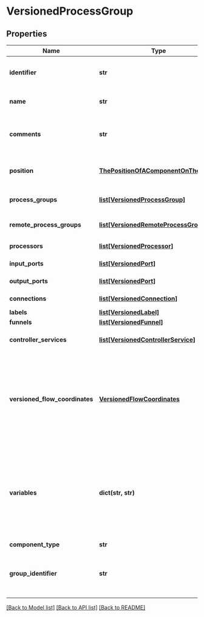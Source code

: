 # VersionedProcessGroup

## Properties
Name | Type | Description | Notes
------------ | ------------- | ------------- | -------------
**identifier** | **str** | The component&#39;s unique identifier | [optional] 
**name** | **str** | The component&#39;s name | [optional] 
**comments** | **str** | The user-supplied comments for the component | [optional] 
**position** | [**ThePositionOfAComponentOnTheGraph**](ThePositionOfAComponentOnTheGraph.md) | The component&#39;s position on the graph | [optional] 
**process_groups** | [**list[VersionedProcessGroup]**](VersionedProcessGroup.md) | The child Process Groups | [optional] 
**remote_process_groups** | [**list[VersionedRemoteProcessGroup]**](VersionedRemoteProcessGroup.md) | The Remote Process Groups | [optional] 
**processors** | [**list[VersionedProcessor]**](VersionedProcessor.md) | The Processors | [optional] 
**input_ports** | [**list[VersionedPort]**](VersionedPort.md) | The Input Ports | [optional] 
**output_ports** | [**list[VersionedPort]**](VersionedPort.md) | The Output Ports | [optional] 
**connections** | [**list[VersionedConnection]**](VersionedConnection.md) | The Connections | [optional] 
**labels** | [**list[VersionedLabel]**](VersionedLabel.md) | The Labels | [optional] 
**funnels** | [**list[VersionedFunnel]**](VersionedFunnel.md) | The Funnels | [optional] 
**controller_services** | [**list[VersionedControllerService]**](VersionedControllerService.md) | The Controller Services | [optional] 
**versioned_flow_coordinates** | [**VersionedFlowCoordinates**](VersionedFlowCoordinates.md) | The coordinates where the remote flow is stored, or null if the Process Group is not directly under Version Control | [optional] 
**variables** | **dict(str, str)** | The Variables in the Variable Registry for this Process Group (not including any ancestor or descendant Process Groups) | [optional] 
**component_type** | **str** |  | [optional] 
**group_identifier** | **str** | The ID of the Process Group that this component belongs to | [optional] 

[[Back to Model list]](../nifiDocs.md#documentation-for-models) [[Back to API list]](../nifiDocs.md#documentation-for-api-endpoints) [[Back to README]](../nifiDocs.md)


